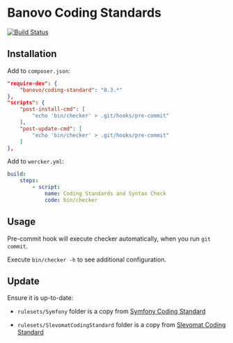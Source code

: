 # Banovo Coding Standards

[![Build Status](https://travis-ci.org/banovo/coding-standards.svg?branch=master)](https://travis-ci.org/banovo/coding-standards)

## Installation

Add to `composer.json`:

```json
"require-dev": {
    "banovo/coding-standard": "0.3.*"
},
"scripts": {
    "post-install-cmd": [
        "echo 'bin/checker' > .git/hooks/pre-commit"
    ],
    "post-update-cmd": [
        "echo 'bin/checker' > .git/hooks/pre-commit"
    ]
},

```

Add to `wercker.yml`:

```yml
build:
    steps:
        - script:
            name: Coding Standards and Syntax Check
            code: bin/checker
```

## Usage

Pre-commit hook will execute checker automatically,
when you run `git commit`.

Execute `bin/checker -h` to see additional configuration.

## Update

Ensure it is up-to-date:

* `rulesets/Symfony` folder is a copy from [Symfony Coding Standard](https://github.com/djoos/Symfony-coding-standard)
 
* `rulesets/SlevomatCodingStandard` folder is a copy from [Slevomat Coding Standard](https://github.com/slevomat/coding-standard)
